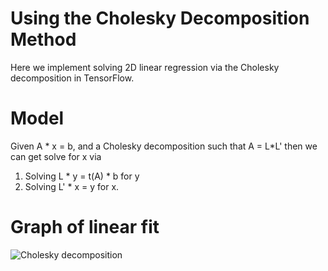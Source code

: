 # Using the Cholesky Decomposition Method

Here we implement solving 2D linear regression via the Cholesky decomposition in TensorFlow.

# Model

Given A * x = b, and a Cholesky decomposition such that A = L*L' then we can get solve for x via
 1. Solving L * y = t(A) * b for y
 2. Solving L' * x = y for x.

# Graph of linear fit

![Cholesky decomposition](https://github.com/nfmcclure/tensorflow_cookbook/blob/master/03_Linear_Regression/images/02_Cholesky_Decomposition.png "Cholesky decomposition")

